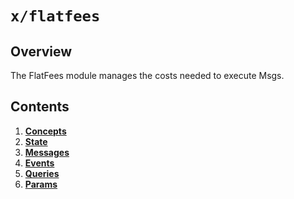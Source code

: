 # `x/flatfees`

## Overview

The FlatFees module manages the costs needed to execute Msgs.

## Contents

1. **[Concepts](01_concepts.md)**
2. **[State](02_state.md)**
3. **[Messages](03_messages)**
4. **[Events](04_events)**
5. **[Queries](05_queries)**
6. **[Params](06_params.md)**
